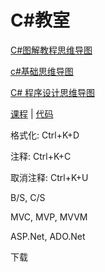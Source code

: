 # C#教室

[C#图解教程思维导图](https://www.cnblogs.com/wwhhgg/p/12850597.html)

[c#基础思维导图](https://www.cnblogs.com/net-sky/p/10218841.html)

[C# 程序设计思维导图](https://wenku.baidu.com/view/a60efbee4973f242336c1eb91a37f111f0850d6b.html)

[课程](https://www.icourse163.org/learn/XJTU-1002843011?tid=1450232477) | [代码](https://github.com/AndrewChui/CSharpiCourse)

格式化: Ctrl+K+D

注释: Ctrl+K+C

取消注释: Ctrl+K+U

B/S, C/S

MVC, MVP, MVVM

ASP.Net, ADO.Net

下载
